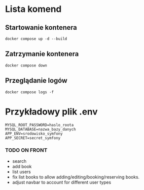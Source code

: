 # Lista komend

## Startowanie kontenera

`docker compose up -d --build`

## Zatrzymanie kontenera

`docker compose down`

## Przeglądanie logów

`docker compose logs -f`

# Przykładowy plik .env

```
MYSQL_ROOT_PASSWORD=haslo_roota
MYSQL_DATABASE=nazwa_bazy_danych
APP_ENV=srodowisko_symfony
APP_SECRET=secret_symfony
```

### TODO ON FRONT

- search
- add book
- list users
- fix list books to allow adding/editing/booking/reserving books.
- adjust navbar to account for different user types
